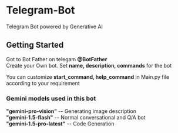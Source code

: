 # Telegram-Bot

Telegram Bot powered by Generative AI

## Getting Started

Got to Bot Father on telegam **@BotFather**    
Create your Own bot. Set **name, description, commands** for the bot 


You can customize **start_command, help_command** in Main.py file according to your requirement

### Gemini models used in this bot              
**"gemini-pro-vision"** -- Generating image description            
**"gemini-1.5-flash"** -- Normal conversational and Q/A bot                
**"gemini-1.5-pro-latest"** -- Code Generation

